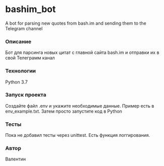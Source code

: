 # bashim_bot
A bot for parsing new quotes from bash.im and sending them to the Telegram channel

### Описание
Бот для парсинга новых цитат с главной сайта bash.im и отправки их в свой Телеграмм канал

### Технологии
Python 3.7

### Запуск проекта
Создайте файл .env и укажите необходимые данные.
Пример есть в env_example.txt.
Затем просто запустите код в Python

### Тесты
Пока не добавил тесты через unittest. Есть функция логгирования.

### Автор
Валентин
